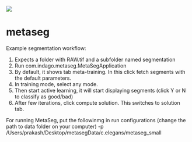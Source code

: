 [![](https://travis-ci.com/TrNdy/metaseg.svg?branch=master)](https://travis-ci.com/TrNdy/metaseg)

# metaseg

Example segmentation workflow:
1. Expects a folder with RAW.tif and a subfolder named segmentation
2. Run com.indago.metaseg.MetaSegApplication
3. By default, it shows tab meta-training. In this click fetch segments with the default parameters.
4. In training mode, select any mode.
5. Then start active learning, it will start displaying segments (click Y or N to classify as good/bad)
6. After few iterations, click compute solution. This switches to solution tab. 

For running MetaSeg, put the followinmg in run configurations (change the path to data folder on your computer)
-p /Users/prakash/Desktop/metasegData/c.elegans/metaseg_small
